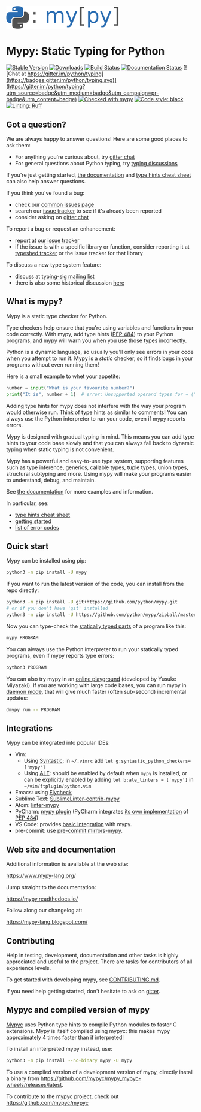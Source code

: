<img src="docs/source/mypy_light.svg" alt="mypy logo" width="300px"/>

Mypy: Static Typing for Python 
=======================================

[![Stable Version](https://img.shields.io/pypi/v/mypy?color=blue)](https://pypi.org/project/mypy/)
[![Downloads](https://img.shields.io/pypi/dm/mypy)](https://pypistats.org/packages/mypy)
[![Build Status](https://github.com/python/mypy/actions/workflows/test.yml/badge.svg)](https://github.com/python/mypy/actions)
[![Documentation Status](https://readthedocs.org/projects/mypy/badge/?version=latest)](https://mypy.readthedocs.io/en/latest/?badge=latest)
[![Chat at https://gitter.im/python/typing](https://badges.gitter.im/python/typing.svg)](https://gitter.im/python/typing?utm_source=badge&utm_medium=badge&utm_campaign=pr-badge&utm_content=badge)
[![Checked with mypy](https://www.mypy-lang.org/static/mypy_badge.svg)](https://mypy-lang.org/)
[![Code style: black](https://img.shields.io/badge/code%20style-black-000000.svg)](https://github.com/psf/black)
[![Linting: Ruff](https://img.shields.io/endpoint?url=https://raw.githubusercontent.com/charliermarsh/ruff/main/assets/badge/v2.json)](https://github.com/astral-sh/ruff)

Got a question?
---------------

We are always happy to answer questions! Here are some good places to ask them:

- For anything you're curious about, try [gitter chat](https://gitter.im/python/typing)
- For general questions about Python typing, try [typing discussions](https://github.com/python/typing/discussions)

If you're just getting started,
[the documentation](https://mypy.readthedocs.io/en/stable/index.html)
and [type hints cheat sheet](https://mypy.readthedocs.io/en/stable/cheat_sheet_py3.html)
can also help answer questions.

If you think you've found a bug:

- check our [common issues page](https://mypy.readthedocs.io/en/stable/common_issues.html)
- search our [issue tracker](https://github.com/python/mypy/issues) to see if
  it's already been reported
- consider asking on [gitter chat](https://gitter.im/python/typing)

To report a bug or request an enhancement:

- report at [our issue tracker](https://github.com/python/mypy/issues)
- if the issue is with a specific library or function, consider reporting it at
  [typeshed tracker](https://github.com/python/typeshed/issues) or the issue
  tracker for that library

To discuss a new type system feature:

- discuss at [typing-sig mailing list](https://mail.python.org/archives/list/typing-sig@python.org/)
- there is also some historical discussion [here](https://github.com/python/typing/issues)

What is mypy?
-------------

Mypy is a static type checker for Python.

Type checkers help ensure that you're using variables and functions in your code
correctly. With mypy, add type hints ([PEP 484](https://www.python.org/dev/peps/pep-0484/))
to your Python programs, and mypy will warn you when you use those types
incorrectly.

Python is a dynamic language, so usually you'll only see errors in your code
when you attempt to run it. Mypy is a *static* checker, so it finds bugs
in your programs without even running them!

Here is a small example to whet your appetite:

```python
number = input("What is your favourite number?")
print("It is", number + 1)  # error: Unsupported operand types for + ("str" and "int")
```

Adding type hints for mypy does not interfere with the way your program would
otherwise run. Think of type hints as similar to comments! You can always use
the Python interpreter to run your code, even if mypy reports errors.

Mypy is designed with gradual typing in mind. This means you can add type
hints to your code base slowly and that you can always fall back to dynamic
typing when static typing is not convenient.

Mypy has a powerful and easy-to-use type system, supporting features such as
type inference, generics, callable types, tuple types, union types,
structural subtyping and more. Using mypy will make your programs easier to
understand, debug, and maintain.

See [the documentation](https://mypy.readthedocs.io/en/stable/index.html) for
more examples and information.

In particular, see:

- [type hints cheat sheet](https://mypy.readthedocs.io/en/stable/cheat_sheet_py3.html)
- [getting started](https://mypy.readthedocs.io/en/stable/getting_started.html)
- [list of error codes](https://mypy.readthedocs.io/en/stable/error_code_list.html)

Quick start
-----------

Mypy can be installed using pip:

```bash
python3 -m pip install -U mypy
```

If you want to run the latest version of the code, you can install from the
repo directly:

```bash
python3 -m pip install -U git+https://github.com/python/mypy.git
# or if you don't have 'git' installed
python3 -m pip install -U https://github.com/python/mypy/zipball/master
```

Now you can type-check the [statically typed parts] of a program like this:

```bash
mypy PROGRAM
```

You can always use the Python interpreter to run your statically typed
programs, even if mypy reports type errors:

```bash
python3 PROGRAM
```

You can also try mypy in an [online playground](https://mypy-play.net/) (developed by
Yusuke Miyazaki). If you are working with large code bases, you can run mypy in
[daemon mode], that will give much faster (often sub-second) incremental updates:

```bash
dmypy run -- PROGRAM
```

[statically typed parts]: https://mypy.readthedocs.io/en/latest/getting_started.html#function-signatures-and-dynamic-vs-static-typing
[daemon mode]: https://mypy.readthedocs.io/en/stable/mypy_daemon.html

Integrations
------------

Mypy can be integrated into popular IDEs:

- Vim:
  - Using [Syntastic](https://github.com/vim-syntastic/syntastic): in `~/.vimrc` add
    `let g:syntastic_python_checkers=['mypy']`
  - Using [ALE](https://github.com/dense-analysis/ale): should be enabled by default when `mypy` is installed,
    or can be explicitly enabled by adding `let b:ale_linters = ['mypy']` in `~/vim/ftplugin/python.vim`
- Emacs: using [Flycheck](https://github.com/flycheck/)
- Sublime Text: [SublimeLinter-contrib-mypy](https://github.com/fredcallaway/SublimeLinter-contrib-mypy)
- Atom: [linter-mypy](https://atom.io/packages/linter-mypy)
- PyCharm: [mypy plugin](https://github.com/dropbox/mypy-PyCharm-plugin) (PyCharm integrates
  [its own implementation](https://www.jetbrains.com/help/pycharm/type-hinting-in-product.html) of [PEP 484](https://peps.python.org/pep-0484/))
- VS Code: provides [basic integration](https://code.visualstudio.com/docs/python/linting#_mypy) with mypy.
- pre-commit: use [pre-commit mirrors-mypy](https://github.com/pre-commit/mirrors-mypy).

Web site and documentation
--------------------------

Additional information is available at the web site:

  <https://www.mypy-lang.org/>

Jump straight to the documentation:

  <https://mypy.readthedocs.io/>

Follow along our changelog at:

  <https://mypy-lang.blogspot.com/>

Contributing
------------

Help in testing, development, documentation and other tasks is
highly appreciated and useful to the project. There are tasks for
contributors of all experience levels.

To get started with developing mypy, see [CONTRIBUTING.md](CONTRIBUTING.md).

If you need help getting started, don't hesitate to ask on [gitter](https://gitter.im/python/typing).

Mypyc and compiled version of mypy
----------------------------------

[Mypyc](https://github.com/mypyc/mypyc) uses Python type hints to compile Python
modules to faster C extensions. Mypy is itself compiled using mypyc: this makes
mypy approximately 4 times faster than if interpreted!

To install an interpreted mypy instead, use:

```bash
python3 -m pip install --no-binary mypy -U mypy
```

To use a compiled version of a development
version of mypy, directly install a binary from
<https://github.com/mypyc/mypy_mypyc-wheels/releases/latest>.

To contribute to the mypyc project, check out <https://github.com/mypyc/mypyc>
